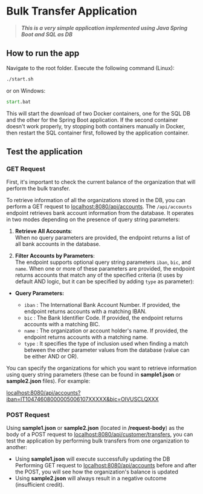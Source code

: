 # Bulk Transfer Application

> ***This is a very simple application implemented using Java Spring Boot and SQL as DB***

## How to run the app

Navigate to the root folder. Execute the following command (Linux):

```bash
./start.sh
```

or on Windows:

```cmd
start.bat
```

This will start the download of two Docker containers, one for the SQL DB and the other for the Spring Boot application. If the second container doesn't work properly, try stopping both containers manually in Docker, then restart the SQL container first, followed by the application container.

## Test the application

### GET Request

First, it's important to check the current balance of the organization that will perform the bulk transfer.

To retrieve information of all the organizations stored in the DB, you can perform a GET request to [localhost:8080/api/accounts](http://localhost:8080/api/accounts). The `/api/accounts` endpoint retrieves bank account information from the database. It operates in two modes depending on the presence of query string parameters:

1. **Retrieve All Accounts**:  
        When no query parameters are provided, the endpoint returns a list of all bank accounts in the database.

2. **Filter Accounts by Parameters**:  
The endpoint supports optional query string parameters `iban`, `bic`, and `name`. When one or more of these parameters are provided, the endpoint returns accounts that match any of the specified criteria (it uses by default AND logic, but it can be specified by adding `type` as parameter):

- **Query Parameters:**
  
  - `iban` : The International Bank Account Number. If provided, the endpoint returns accounts with a matching IBAN.
  - `bic` : The Bank Identifier Code. If provided, the endpoint returns accounts with a matching BIC.
  - `name` : The organization or account holder's name. If provided, the endpoint returns accounts with a matching name.
  - `type` : It specifies the type of inclusion used when finding a match between the other parameter values from the database (value can be either AND or OR).

You can specify the organizations for which you want to retrieve information using query string parameters (these can be found in **sample1.json** or **sample2.json** files). For example:

[localhost:8080/api/accounts?iban=IT10474608000005006107XXXXX&bic=OIVUSCLQXXX](http://localhost:8080/api/accounts?iban=IT10474608000005006107XXXXX&bic=OIVUSCLQXXX)

### POST Request

Using **sample1.json** or **sample2.json** (located in **/request-body**) as the body of a POST request to [localhost:8080/api/customer/transfers](http://localhost:8080/api/customer/transfers), you can test the application by performing bulk transfers from one organization to another:

- Using **sample1.json** will execute successfully updating the DB
      Performing GET request to [localhost:8080/api/accounts](http://localhost:8080/api/accounts) before and after the POST, you will see how the organization's balance is updated
- Using **sample2.json** will always result in a negative outcome (insufficient credit).
